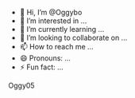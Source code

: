 - 👋 Hi, I’m @Oggybo
- 👀 I’m interested in ...
- 🌱 I’m currently learning ...
- 💞️ I’m looking to collaborate on ...
- 📫 How to reach me ...
- 😄 Pronouns: ...
- ⚡ Fun fact: ...

<!---
Oggybo/Oggybo is a ✨ special ✨ repository because its `README.md` (this file) appears on your GitHub profile.
You can click the Preview link to take a look at your changes.
--->
Oggy05
